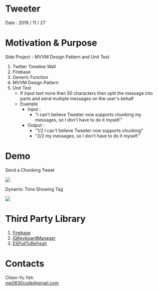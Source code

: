 # Tweeter
Date : 2019 / 11 / 27

# Motivation & Purpose
Side Project - MVVM Design Pattern and Unit Test

1. Twitter Timeline Wall
2. Firebase
3. Generic Function
4. MVVM Design Pattern
5. Unit Test
   * If input text more then 50 characters then split the message into parts and send multiple messages on the user's behalf
   * Example
      * Input : 
         * "I can't believe Tweeter now supports chunking my messages, so I don't have to do it myself."
      * Output :
         * "1/2 I can't believe Tweeter now supports chunking"
         * "2/2 my messages, so I don't have to do it myself."

# Demo
Send a Chunking Tweet

![](https://i.imgur.com/Wmr3F9T.gif)

Dynamic Time Showing Tag

![](https://i.imgur.com/tHOKQ0c.gif)

# Third Party Library
1. [Firebase](https://firebase.google.com/)
2. [IQKeyboardManager](https://github.com/hackiftekhar/IQKeyboardManager)
3. [ESPullToRefresh](https://github.com/eggswift/pull-to-refresh)

# Contacts
Chien-Yu Yeh
<br>me0830code@gmail.com
